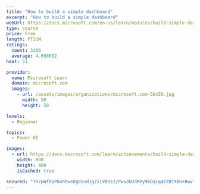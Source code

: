 ```yaml
---
title: "How to build a simple dashboard"
excerpt: "How to build a simple dashboard"
webUrl: https://docs.microsoft.com/en-us/learn/modules/build-simple-dashboard/
type: course
price: Free
length: PT31M
ratings:
  count: 3186
  average: 4.698682
heat: 51

provider:
  name: Microsoft Learn
  domain: microsoft.com
  images:
    - url: /assets/images/organizations/microsoft.com-50x50.jpg
      width: 50
      height: 50

levels:
  - Beginner

topics:
  - Power BI

images:
  - url: https://docs.microsoft.com/learn/achievements/build-simple-dashboard-social.png
    width: 800
    height: 400
    isCached: true

secured: "TH7pWfXpP0xhtwsUgdssdJg7iiV0UzZ/Pwu3bU3MVy9kOqiq4Y2BTXBU+BwvTrxjyVwfb6PdMn6Ms4iW6ZDZLoV4sMbiA5yaKSjO6lXxha/bFJF24G7id0drOALkt9Il610Z1dRk+FqV9nSwRmiJNJCxAX0ubsrAq+8/+94QtIeFMILqzHzFHQg7KQkxS0YbctQZDy5fR1PtkZTaqyl75yn1n84ZLKpZh8I39AQoGVHgkOBtm6Wod4YfHwrZB4NFBSeqBXEZcuk2uSaGF5ec+RIoQSSq7SRFvxf/1zdJ7x9th8b5xvmQK0PYwrgwurKJV9zcwVcvmerzZ7YodqfLJlmC6cNOGSBofijLCMZH8QXx0LSUZrBvsGvl4hXUEoFXT3jKEprcjO4KpQG3M9Uwem3xJuG/2THcgHLRn9LjNnY=;1KG3yCiYbIdwxkPpKwMseA=="
---
```


